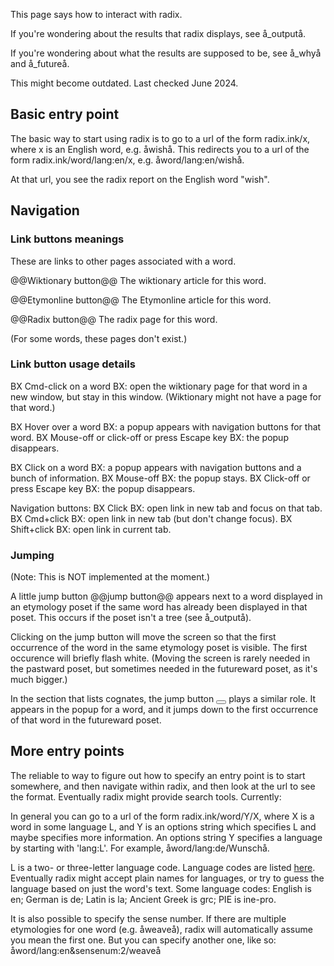 
This page says how to interact with radix.

If you're wondering about the results that radix displays, see å_outputå.

If you're wondering about what the results are supposed to be, see å_whyå and å_futureå.

This might become outdated. Last checked June 2024.


## Basic entry point

The basic way to start using radix is to go to a url of the form radix.ink/x, where x is an English word, e.g. åwishå. This redirects you to a url of the form radix.ink/word/lang:en/x, e.g. åword/lang:en/wishå.

At that url, you see the radix report on the English word "wish". 

## Navigation

### Link buttons meanings

These are links to other pages associated with a word.

@@Wiktionary button@@ The wiktionary article for this word. 

@@Etymonline button@@ The Etymonline article for this word.

@@Radix button@@ The radix page for this word. 

(For some words, these pages don't exist.)


### Link button usage details

BX Cmd-click on a word BX: open the wiktionary page for that word in a new window, but stay in this window. (Wiktionary might not have a page for that word.)

BX Hover over a word BX: a popup appears with navigation buttons for that word. BX Mouse-off or click-off or press Escape key BX: the popup disappears. 

BX Click on a word BX: a popup appears with navigation buttons and a bunch of information. BX Mouse-off BX: the popup stays. BX Click-off or press Escape key BX: the popup disappears. 

Navigation buttons: BX Click BX: open link in new tab and focus on that tab. BX Cmd+click BX: open link in new tab (but don't change focus). BX Shift+click BX: open link in current tab.

### Jumping

(Note: This is NOT implemented at the moment.)

A little jump button @@jump button@@ appears next to a word displayed in an etymology poset if the same word has already been displayed in that poset. This occurs if the poset isn't a tree (see å_outputå).

Clicking on the jump button will move the screen so that the first occurrence of the word in the same etymology poset is visible. The first occurence will briefly flash white. (Moving the screen is rarely needed in the pastward poset, but sometimes needed in the futureward poset, as it's much bigger.) 

In the section that lists cognates, the jump button <button class="jump-button-without-symbol link-button "></button> plays a similar role. It appears in the popup for a word, and it jumps down to the first occurrence of that word in the futureward poset. 


## More entry points

The reliable to way to figure out how to specify an entry point is to start somewhere, and then navigate within radix, and then look at the url to see the format. Eventually radix might provide search tools. Currently:

In general you can go to a url of the form radix.ink/word/Y/X, where X is a word in some language L, and Y is an options string which specifies L and maybe specifies more information. An options string Y specifies a language by starting with 'lang:L'. For example, åword/lang:de/Wunschå.

L is a two- or three-letter language code. Language codes are listed [here](en.wiktionary.org/wiki/Wiktionary:List_of_languages). Eventually radix might accept plain names for languages, or try to guess the language based on just the word's text. Some language codes: English is en; German is de; Latin is la; Ancient Greek is grc; PIE is ine-pro.

It is also possible to specify the sense number. If there are multiple etymologies for one word (e.g. åweaveå), radix will automatically assume you mean the first one. But you can specify another one, like so: åword/lang:en&sensenum:2/weaveå













